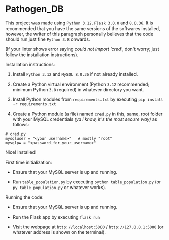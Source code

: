 # Pathogen_DB

This project was made using `Python 3.12`, `Flask 3.0.0` and `8.0.36`. It is recommended that you have the same versions of the softwares installed, however, the writer of this paragraph personally believes that the code should run just fine `Python 3.8` onwards.

(If your linter shows error saying *could not import 'cred'*, don't worry; just follow the installation instructions).

Installation instructions:

1. Install `Python 3.12` and `MySQL 8.0.36` if not already installed.

2. Create a Python virtual environment (Python `3.12` recommended; minimum Python `3.8` required) in whatever directory you want.

3. Install Python modules from `requirements.txt` by executing `pip install -r requirements.txt`

4. Create a Python module (a file) named `cred.py` in this, same, root folder with your MySQL credentials *(ya i know, it's the most secure way)* as follows:

```python3=
# cred.py
mysqluser = "<your username>"   # mostly "root"
mysqlpw = "<password_for_your_username>"
```

Nice! Installed!

First time initialization:

- Ensure that your MySQL server is up and running.

- Run `table_population.py` by executing `python table_population.py` (or `py table_population.py` or whatever works).

Running the code:

- Ensure that your MySQL server is up and running.

- Run the Flask app by executing `flask run`

- Visit the webpage at `http://localhost:5000` / `http://127.0.0.1:5000` (or whatever address is shown on the terminal).
